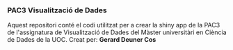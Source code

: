 ### PAC3 Visualització de Dades
Aquest repositori conté el codi utilitzat per a crear la shiny app de la PAC3 de l'assignatura de Visualització de Dades del Màster universitàri en Ciència de Dades de la UOC. 
Creat per: **Gerard Deuner Cos**
